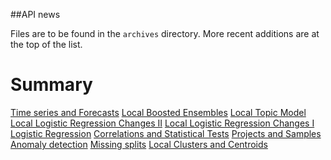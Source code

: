 ##API news

Files are to be found in the `archives` directory. More recent additions are
at the top of the list.

Summary
=======

[Time series and Forecasts](archives/news_201706.md)
[Local Boosted Ensembles](archives/news_201702.md)
[Local Topic Model](archives/news_201612_v2.md)
[Local Logistic Regression Changes II](archives/news_201608.md)
[Local Logistic Regression Changes I](archives/news_201603.md)
[Logistic Regression](archives/news_201511.md)
[Correlations and Statistical Tests](archives/news_201510.md)
[Projects and Samples](archives/news_201501.md)
[Anomaly detection](archives/news_201409.md)
[Missing splits](archives/news_201408.md)
[Local Clusters and Centroids](archives/201407.md)
